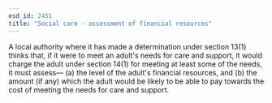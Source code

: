 ```yaml
---
esd_id: 2451
title: "Social care - assessment of financial resources"
---
```


A local authority where it has made a determination under section 13(1) thinks that, if it were to meet an adult's needs for care and support, it would charge the adult under section 14(1) for meeting at least some of the needs, it must assess—
(a) the level of the adult's financial resources, and
(b) the amount (if any) which the adult would be likely to be able to pay towards the cost of meeting the needs for care and support.

